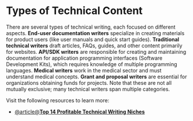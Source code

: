 # Types of Technical Content

There are several types of technical writing, each focused on different aspects. **End-user documentation writers** specialize in creating materials for product users (like user manuals and quick start guides). **Traditional technical writers** draft articles, FAQs, guides, and other content primarily for websites. **API/SDK writers** are responsible for creating and maintaining documentation for application programming interfaces (Software Development Kits), which requires knowledge of multiple programming languages. **Medical writers** work in the medical sector and must understand medical concepts. **Grant and proposal writers** are essential for organizations obtaining funds for projects. Note that these are not all mutually exclusive; many technical writers span multiple categories.

Visit the following resources to learn more:

- [@article@**Top 14 Profitable Technical Writing Niches**](https://blog.contentre.io/technical-writing-niches/)
